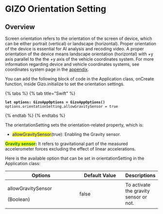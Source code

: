 # GIZO Orientation Setting

## Overview

Screen orientation refers to the orientation of the screen of device, which can be either portrait (vertical) or landscape (horizontal). Proper orientation of the device is essential for AI analysis and recoding video. A proper orientation of the device means landscape orientation (horizontal) with +y axis parallel to the the +y axis of the vehicle coordinates system. For more information regarding device and vehicle coordinates systems, see coordinates system page in the [appendix](broken-reference).

You can add the following block of code in the Application class, onCreate function, inside Gizo.initialize to set the orientation settings.

{% tabs %}
{% tab title="Swift" %}
<pre class="language-swift"><code class="lang-swift"><strong>let options: GizoAppOptions = GizoAppOptions()
</strong>options.orientationSetting.allowGravitySensor = true
</code></pre>
{% endtab %}
{% endtabs %}

The orientationSetting sets the orientation-related property, which is:

* <mark style="color:blue;">allowGravitySensor</mark>(true): Enabling the Gravity sensor.

<mark style="color:green;">**Gravity sensor**</mark>**:** It refers to gravitational part of the measured accelerometer forces excluding the effect of linear accelerations.

Here is the available option that can be set in orientationSetting in the Application class:

<table><thead><tr><th width="227">Options</th><th width="141.33333333333331">Default Value</th><th>Descriptions</th></tr></thead><tbody><tr><td><p>allowGravitySensor</p><p>(Boolean)</p></td><td>false</td><td>To activate the gravity sensor or not.</td></tr></tbody></table>
